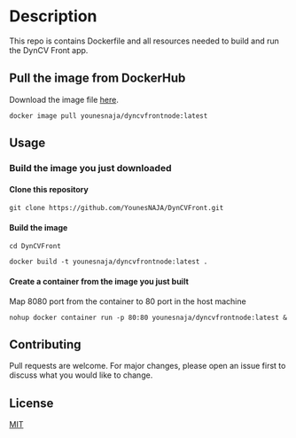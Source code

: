 # Description

This repo is contains Dockerfile and all resources needed to build and run the DynCV Front app.

## Pull the image from DockerHub

Download the image file [here](https://hub.docker.com/r/younesnaja/dyncvfrontnode).

```docker
docker image pull younesnaja/dyncvfrontnode:latest
```

## Usage

### Build the image you just downloaded

#### Clone this repository
```git
git clone https://github.com/YounesNAJA/DynCVFront.git
```

#### Build the image
```linux
cd DynCVFront
```

```linux
docker build -t younesnaja/dyncvfrontnode:latest .
```
#### Create a container from the image you just built
Map 8080 port from the container to 80 port in the host machine

```docker
nohup docker container run -p 80:80 younesnaja/dyncvfrontnode:latest &
```

## Contributing
Pull requests are welcome. For major changes, please open an issue first to discuss what you would like to change.


## License
[MIT](https://choosealicense.com/licenses/mit/)
